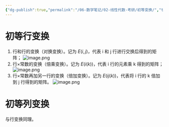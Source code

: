 ```yaml
---
{"dg-publish":true,"permalink":"/06-数学笔记/02-线性代数-考研/初等变换/","tags":["personal/blog","线性代数/矩阵"]}
---
```


# 初等行变换
1. 行和行的变换（对换变换）。记为 $\displaystyle E(i,j)$，代表 i 和 j 行进行交换后得到的矩阵；
	![image.png](https://yelanyanyu-img-bed.oss-cn-hangzhou.aliyuncs.com/img/blog/2024/05/20240514153953.png)
2. 行×常数的变换（倍乘变换）。记为 $\displaystyle E(i(k))$，代表 i 行的元素乘 k 得到的矩阵；
	![image.png](https://yelanyanyu-img-bed.oss-cn-hangzhou.aliyuncs.com/img/blog/2024/05/20240514154008.png)
3. 行×常数再加另一行的变换（倍加变换）。记为 $\displaystyle E(ij(k))$，代表将 i 行的 k 倍加到 j 行得到的矩阵。
	![image.png](https://yelanyanyu-img-bed.oss-cn-hangzhou.aliyuncs.com/img/blog/2024/05/20240514154020.png)



# 初等列变换
与行变换同理。